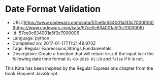 # Date Format Validation

 - URL:[https://www.codewars.com/kata/57ce0c634001a5f3c7000006](https://www.codewars.com/kata/57ce0c634001a5f3c7000006)
 - Id: 57ce0c634001a5f3c7000006
 - Language: python
 - Completed on: 2017-01-17T11:21:49.970Z
 - Tags: Regular Expressions,Strings,Fundamentals
 - Description:
Create a function that will return ```true``` if the input is in the following date time format ```01-09-2016 01:20``` and ```false``` if it is not.

This Kata has been inspired by the Regular Expressions chapter from the book Eloquent JavaScript.
